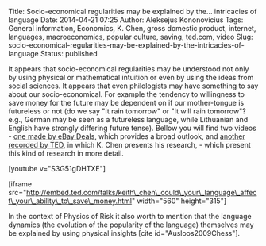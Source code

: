Title: Socio-economical regularities may be explained by the... intricacies of language
Date: 2014-04-21 07:25
Author: Aleksejus Kononovicius
Tags: General information, Economics, K. Chen, gross domestic product, internet, languages, macroeconomics, popular culture, saving, ted.com, video
Slug: socio-economical-regularities-may-be-explained-by-the-intricacies-of-language
Status: published

It appears that socio-economical regularities
may be understood not only by using physical or mathematical intuition
or even by using the ideas from social sciences. It appears that even
philologists may have something to say about our socio-economical. For
example the tendency to willingness to save money for the future may be
dependent on if our mother-tongue is futureless or not (do we say "It
rain tomorrow" or "It will rain tomorrow"? e.g., German may be seen as a
futureless language, while Lithuanian and English have strongly
differing future tense). Bellow you will find two videos - [one made by
eBay Deals](http://www.youtube.com/watch?v=S3G51gDHTXE), which provides
a broad outlook, and [another recorded by
TED](http://www.ted.com/talks/keith_chen_could_your_language_affect_your_ability_to_save_money.html "Video on ted.com"),
in which K. Chen presents his research, - which present this kind of
research in more detail.<!--more-->

[youtube v="S3G51gDHTXE"]

\[iframe
src="http://embed.ted.com/talks/keith\_chen\_could\_your\_language\_affect\_your\_ability\_to\_save\_money.html"
width="560" height="315"\]

In the context of Physics of Risk it also worth to mention that the
language dynamics (the evolution of the popularity of the language)
themselves may be explained by using physical insights \[cite
id="Ausloos2009Chess"\].

